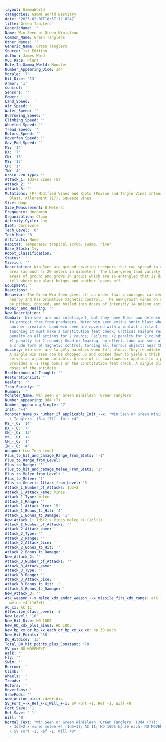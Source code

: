 ```yaml
---
layout: GammaWorld
categories: Gamma World Bestiary
date: '2023-02-07T18:57:12.024Z'
title: Green Tanglers
GenericName: ''
Name: Win Seen or Green Winislean
Common_Name: Green Tanglers
Other_Names: ''
Generic_Name: Green Tanglers
Source: 1st Edition
Author: James Ward
MCC Race: Plant
Role_In_Gamma_World: Monster
Number_Appearing_Dice: 3d4
Morale: '7'
Hit_Dice: '13'
Armor: '1'
Control: ''
Sensors: ''
Power: ''
Land_Speed: ''
Air_Speed: ''
Water_Speed: ''
Burrowing_Speed: ''
Climbing_Speed: ''
Wheeled_Speed: ''
Tread_Speed: ''
Rotors_Speed: ''
Hoverfan_Speed: ''
Gav_Pod_Speed: ''
PS: '14'
DX: '7'
CN: '13'
MS: '12'
CH: '1'
IN: '4'
Brain-CPU Type: ''
Attack_1: 1d3+2 Vines (5)
Attack_2: ''
Attack_3: ''
Mutations: (P) Modified Vines and Roots (Poison and Tangle Vines Intensity 14), Sonic
  Blast, Allurement (17), Squeeze vines
Size: Huge
Size_Measurement: 8 Meters)
Frequency: Uncommon
Organization: Clump
Activity_Cycle: Day
Diet: Carnivore
Tech_Level: '0'
Tech_Max: '0'
Artifacts: None
Habitat: Temperate/ tropical scrub, swamp, river
Base_Stock: Ivy
Robot_Classification: ''
Status: ''
Mission: ''
Description: Win Seen are ground covering creepers that can spread to cover a large
  area (as much as 20 meters in diameter)  The blue-green land variety covers shady
  areas of ground and grows in groups which are so entangled that is difficult to
  tell where one plant beigns and another leaves off.
Equipment: ''
Reactions: ''
Behavior: The Green Win Seen gives off an order that encourages carnivores to live
  nearby and has primative magnetic control.  The new growth vines on a plant may
  be picked, chopped, and boiled into doses of Intensity 14 poison antidote.
Repair_and_Healing: ''
New_Description: ''
Combat: 'Win seen are not intelligent, but they have their own defense mechanisms
  to protect them from predators. Water win seen emit a sonic blast when touched by
  another creature. Land win seen are covered with a contact irritant. Characters
  touching it must make a Constitution feat check: Critical Failure results in a +3
  penalty on all actions for 2 rounds; Failure, +2 penalty for 2 rounds; Ordinary,
  +1 penalty for 2 rounds; Good or Amazing, no effect. Land win seen also exhibit
  a crude form of magnetic control, forcing all ferrous objects near them to the ground.'
Society: Win seen are largely harmless when left alone. They're edible and quite nutritious.
  A single win seen can be chopped up and cooked down to yield a thick paste that
  serves as a poison antidote. A dose of it swallowed or applied to a poisoned wound
  provides a -2 step bonus on the Constitution feat check. A single plant yields ten
  doses of the antidote.
Brotherhood_of_Thought: ''
Restorationsist: ''
Healers: ''
Iron_Society: ''
Humans: ''
Monster_Name: Win Seen or Green Winislean 'Green Tanglers'
Number_appearing: 3d4 (7)
Number_appearing_Single: '7'
Init: '+4'
Monster_Name_xx_number_if_applicable_Init_+-x: "Win Seen or Green Winislean 'Green\
  \ Tanglers' (3d4 (7)): Init +4"
PS_-_C: '14'
DX_-_C: '7'
CN_-_C: '13'
MS_-_C: '12'
CH_-_C: '1'
IN_-_C: '4'
Weapon: Low Tech Level
Plus_to_hit_and_damage_Range_from_Stats: '-1'
Plus_to_Range_from_Level: ''
Plus_to_Range: '2'
Plus_to_hit_and_damage_Melee_From_Stats: '1'
Plus_to_Melee_from_Level: ''
Plus_to_Melee: '4'
Plus_to_Generic_Attack_from_Level: '3'
Attack_1_Number_of_Attacks: 1d3+2
Attack_1_Attack_Name: Vines
Attack_1_Type: melee
Attack_1_Range: ''
Attack_1_Attack_Dice: '5'
Attack_1_Bonus_to_Hit: '4'
Attack_1_Bonus_to_Damage: '1'
New_Attack_1: 1d3+2 x Vines melee +4 (1d5+1)
Attack_2_Number_of_Attacks: ''
Attack_2_Attack_Name: ''
Attack_2_Type: ''
Attack_2_Range: ''
Attack_2_Attack_Dice: ''
Attack_2_Bonus_to_Hit: ''
Attack_2_Bonus_to_Damage: ''
New_Attack_2: ''
Attack_3_Number_of_Attacks: ''
Attack_3_Attack_Name: ''
Attack_3_Type: ''
Attack_3_Range: ''
Attack_3_Attack_Dice: ''
Attack_3_Bonus_to_Hit: ''
Attack_3_Bonus_to_Damage: ''
New_Attack_3: ''
Atk_weapon_+-x_melee_xdx_andor_weapon_+-x_missile_fire_xdx_range: atk 1d3+2 x vines
  melee +4 (1d5+1)
AC_xx: AC 11
Effective_Class_Level: '5'
New_Level: '10'
New_Hit_Dice: HD 10D5
New_HD_xdx_plus_minus: HD 10D5
New_hp_xx_or_hp_xx_each_or_hp_xx_xx_xx: hp 30 each
New_Hit_Points: '30'
D6_Hitdice: '13'
Total_GW_hit_points_plus_Constant: '78'
MV_xx: NO MOVEMENT
Walk: ''
Fly: ''
Swim: ''
Burrow: ''
Climb: ''
Wheels: ''
Treads: ''
Rotors: ''
Hoverfans: ''
GravPods: ''
New_Action_Dice: 1d20+1d14
SV_Fort_+-x_Ref_+-x_Will_+-x: SV Fort +1, Ref -1, Will +0
Fort_Save: '1'
Ref_Save: '-1'
Will: '0'
Normal_Text: "Win Seen or Green Winislean 'Green Tanglers' (3d4 (7)): Init +4; atk\
  \ 1d3+2 x vines melee +4 (1d5+1); AC 11; HD 10D5 hp 30 each; NO MOVEMENT; 1d20+1d14;\
  \ SV Fort +1, Ref -1, Will +0"
...
```

